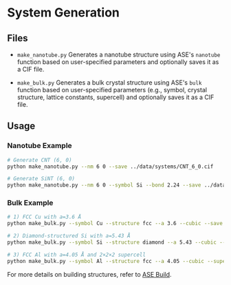 # System Generation

## Files

- `make_nanotube.py`
  Generates a nanotube structure using ASE's `nanotube` function based on user-specified parameters and optionally saves it as a CIF file.

- `make_bulk.py`
  Generates a bulk crystal structure using ASE's `bulk` function based on user-specified parameters (e.g., symbol, crystal structure, lattice constants, supercell) and optionally saves it as a CIF file.

## Usage

### Nanotube Example
```bash
# Generate CNT (6, 0)
python make_nanotube.py --nm 6 0 --save ../data/systems/CNT_6_0.cif

# Generate SiNT (6, 0)
python make_nanotube.py --nm 6 0 --symbol Si --bond 2.24 --save ../data/systems/SiNT_6_0.cif
```

### Bulk Example
```bash
# 1) FCC Cu with a=3.6 Å
python make_bulk.py --symbol Cu --structure fcc --a 3.6 --cubic --save ../data/systems/Cu_fcc.cif

# 2) Diamond-structured Si with a=5.43 Å
python make_bulk.py --symbol Si --structure diamond --a 5.43 --cubic --save ../data/systems/Si_diamond.cif

# 3) FCC Al with a=4.05 Å and 2×2×2 supercell
python make_bulk.py --symbol Al --structure fcc --a 4.05 --cubic --supercell 2 2 2 --save ../data/systems/Al_fcc_2x2x2.cif
```

For more details on building structures, refer to [ASE Build](https://wiki.fysik.dtu.dk/ase/ase/build/build.html).
